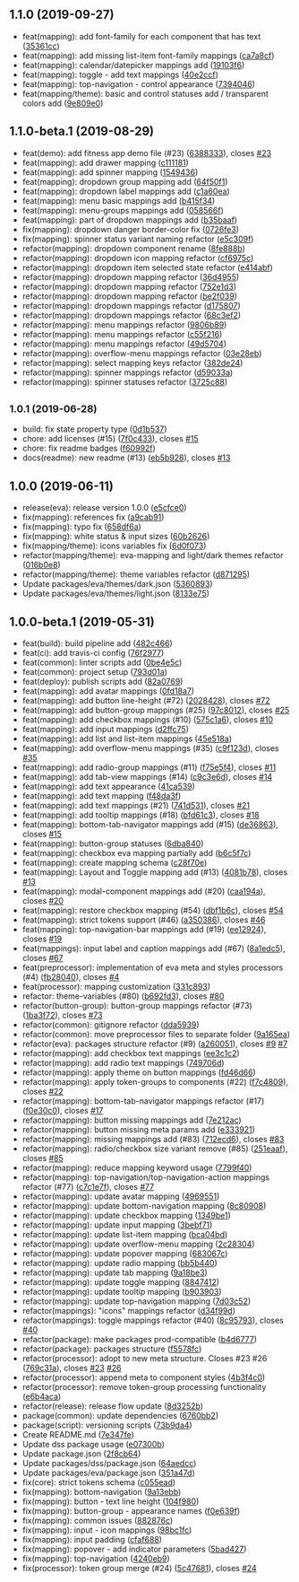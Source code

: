 ## 1.1.0 (2019-09-27)

* feat(mapping): add font-family for each component that has text ([35361cc](https://github.com/eva-design/eva/commit/35361cc))
* feat(mapping): add missing list-item font-family mappings ([ca7a8cf](https://github.com/eva-design/eva/commit/ca7a8cf))
* feat(mapping): calendar/datepicker mappings add ([19103f6](https://github.com/eva-design/eva/commit/19103f6))
* feat(mapping): toggle - add text mappings ([40e2ccf](https://github.com/eva-design/eva/commit/40e2ccf))
* feat(mapping): top-navigation - control appearance ([7394046](https://github.com/eva-design/eva/commit/7394046))
* feat(mapping/theme): basic and control statuses add / transparent colors add ([9e809e0](https://github.com/eva-design/eva/commit/9e809e0))



## 1.1.0-beta.1 (2019-08-29)

* feat(demo): add fitness app demo file (#23) ([6388333](https://github.com/eva-design/eva/commit/6388333)), closes [#23](https://github.com/eva-design/eva/issues/23)
* feat(mapping): add drawer mapping ([c111181](https://github.com/eva-design/eva/commit/c111181))
* feat(mapping): add spinner mapping ([1549436](https://github.com/eva-design/eva/commit/1549436))
* feat(mapping): dropdown group mapping add ([64f50f1](https://github.com/eva-design/eva/commit/64f50f1))
* feat(mapping): dropdown label mappings add ([c1a60ea](https://github.com/eva-design/eva/commit/c1a60ea))
* feat(mapping): menu basic mappings add ([b415f34](https://github.com/eva-design/eva/commit/b415f34))
* feat(mapping): menu-groups mappings add ([058566f](https://github.com/eva-design/eva/commit/058566f))
* feat(mapping): part of dropdown mappings add ([b35baaf](https://github.com/eva-design/eva/commit/b35baaf))
* fix(mapping): dropdown danger border-color fix ([0726fe3](https://github.com/eva-design/eva/commit/0726fe3))
* fix(mapping): spinner status variant naming refactor ([e5c309f](https://github.com/eva-design/eva/commit/e5c309f))
* refactor(mapping): dropdown component rename ([8fe888b](https://github.com/eva-design/eva/commit/8fe888b))
* refactor(mapping): dropdown icon mapping refactor ([cf6975c](https://github.com/eva-design/eva/commit/cf6975c))
* refactor(mapping): dropdown item selected state refactor ([e414abf](https://github.com/eva-design/eva/commit/e414abf))
* refactor(mapping): dropdown mapping refactor ([36d4955](https://github.com/eva-design/eva/commit/36d4955))
* refactor(mapping): dropdown mapping refactor ([752e1d3](https://github.com/eva-design/eva/commit/752e1d3))
* refactor(mapping): dropdown mapping refactor ([be2f039](https://github.com/eva-design/eva/commit/be2f039))
* refactor(mapping): dropdown mappings refactor ([d175807](https://github.com/eva-design/eva/commit/d175807))
* refactor(mapping): dropdown mappings refactor ([68c3ef2](https://github.com/eva-design/eva/commit/68c3ef2))
* refactor(mapping): menu mappings refactor ([9806b89](https://github.com/eva-design/eva/commit/9806b89))
* refactor(mapping): menu mappings refactor ([c55f216](https://github.com/eva-design/eva/commit/c55f216))
* refactor(mapping): menu mappings refactor ([49d5704](https://github.com/eva-design/eva/commit/49d5704))
* refactor(mapping): overflow-menu mappings refactor ([03e28eb](https://github.com/eva-design/eva/commit/03e28eb))
* refactor(mapping): select mapping keys refactor ([382de24](https://github.com/eva-design/eva/commit/382de24))
* refactor(mapping): spinner mappings refactor ([d59033a](https://github.com/eva-design/eva/commit/d59033a))
* refactor(mapping): spinner statuses refactor ([3725c88](https://github.com/eva-design/eva/commit/3725c88))



## <small>1.0.1 (2019-06-28)</small>

* build: fix state property type ([0d1b537](https://github.com/eva-design/eva/commit/0d1b537))
* chore: add licenses (#15) ([7f0c433](https://github.com/eva-design/eva/commit/7f0c433)), closes [#15](https://github.com/eva-design/eva/issues/15)
* chore: fix readme badges ([f60992f](https://github.com/eva-design/eva/commit/f60992f))
* docs(readme): new readme (#13) ([eb5b928](https://github.com/eva-design/eva/commit/eb5b928)), closes [#13](https://github.com/eva-design/eva/issues/13)



## 1.0.0 (2019-06-11)

* release(eva): release version 1.0.0 ([e5cfce0](https://github.com/eva-design/eva/commit/e5cfce0))
* fix(mapping): references fix ([a9cab91](https://github.com/eva-design/eva/commit/a9cab91))
* fix(mapping): typo fix ([658df6a](https://github.com/eva-design/eva/commit/658df6a))
* fix(mapping): white status & input sizes ([60b2626](https://github.com/eva-design/eva/commit/60b2626))
* fix(mapping/theme): icons variables fix ([6d0f073](https://github.com/eva-design/eva/commit/6d0f073))
* refactor(mapping/theme): eva-mapping and light/dark themes refactor ([016b0e8](https://github.com/eva-design/eva/commit/016b0e8))
* refactor(mapping/theme): theme variables refactor ([d871295](https://github.com/eva-design/eva/commit/d871295))
* Update packages/eva/themes/dark.json ([5360893](https://github.com/eva-design/eva/commit/5360893))
* Update packages/eva/themes/light.json ([8133e75](https://github.com/eva-design/eva/commit/8133e75))



## 1.0.0-beta.1 (2019-05-31)

* feat(build): build pipeline add ([482c466](https://github.com/eva-design/eva/commit/482c466))
* feat(ci): add travis-ci config ([76f2977](https://github.com/eva-design/eva/commit/76f2977))
* feat(common): linter scripts add ([0be4e5c](https://github.com/eva-design/eva/commit/0be4e5c))
* feat(common): project setup ([793d01a](https://github.com/eva-design/eva/commit/793d01a))
* feat(deploy): publish scripts add ([82a0769](https://github.com/eva-design/eva/commit/82a0769))
* feat(mapping): add avatar mappings ([0fd18a7](https://github.com/eva-design/eva/commit/0fd18a7))
* feat(mapping): add button line-height (#72) ([2028428](https://github.com/eva-design/eva/commit/2028428)), closes [#72](https://github.com/eva-design/eva/issues/72)
* feat(mapping): add button-group mappings (#25) ([97c8012](https://github.com/eva-design/eva/commit/97c8012)), closes [#25](https://github.com/eva-design/eva/issues/25)
* feat(mapping): add checkbox mappings (#10) ([575c1a6](https://github.com/eva-design/eva/commit/575c1a6)), closes [#10](https://github.com/eva-design/eva/issues/10)
* feat(mapping): add input mappings ([d2ffc75](https://github.com/eva-design/eva/commit/d2ffc75))
* feat(mapping): add list and list-item mappings ([45e518a](https://github.com/eva-design/eva/commit/45e518a))
* feat(mapping): add overflow-menu mappings (#35) ([c9f123d](https://github.com/eva-design/eva/commit/c9f123d)), closes [#35](https://github.com/eva-design/eva/issues/35)
* feat(mapping): add radio-group mappings (#11) ([f75e5f4](https://github.com/eva-design/eva/commit/f75e5f4)), closes [#11](https://github.com/eva-design/eva/issues/11)
* feat(mapping): add tab-view mappings (#14) ([c9c3e6d](https://github.com/eva-design/eva/commit/c9c3e6d)), closes [#14](https://github.com/eva-design/eva/issues/14)
* feat(mapping): add text appearance ([41ca539](https://github.com/eva-design/eva/commit/41ca539))
* feat(mapping): add text mapping ([f48da3f](https://github.com/eva-design/eva/commit/f48da3f))
* feat(mapping): add text mappings (#21) ([741d531](https://github.com/eva-design/eva/commit/741d531)), closes [#21](https://github.com/eva-design/eva/issues/21)
* feat(mapping): add tooltip mappings (#18) ([bfd61c3](https://github.com/eva-design/eva/commit/bfd61c3)), closes [#18](https://github.com/eva-design/eva/issues/18)
* feat(mapping): bottom-tab-navigator mappings add (#15) ([de36863](https://github.com/eva-design/eva/commit/de36863)), closes [#15](https://github.com/eva-design/eva/issues/15)
* feat(mapping): button-group statuses ([6dba840](https://github.com/eva-design/eva/commit/6dba840))
* feat(mapping): checkbox eva mapping partially add ([b6c5f7c](https://github.com/eva-design/eva/commit/b6c5f7c))
* feat(mapping): create mapping schema ([c28f70e](https://github.com/eva-design/eva/commit/c28f70e))
* feat(mapping): Layout and Toggle mapping add (#13) ([4081b78](https://github.com/eva-design/eva/commit/4081b78)), closes [#13](https://github.com/eva-design/eva/issues/13)
* feat(mapping): modal-component mappings add (#20) ([caa194a](https://github.com/eva-design/eva/commit/caa194a)), closes [#20](https://github.com/eva-design/eva/issues/20)
* feat(mapping): restore checkbox mapping (#54) ([dbf1b6c](https://github.com/eva-design/eva/commit/dbf1b6c)), closes [#54](https://github.com/eva-design/eva/issues/54)
* feat(mapping): strict tokens support (#46) ([a350386](https://github.com/eva-design/eva/commit/a350386)), closes [#46](https://github.com/eva-design/eva/issues/46)
* feat(mapping): top-navigation-bar mappings add (#19) ([ee12924](https://github.com/eva-design/eva/commit/ee12924)), closes [#19](https://github.com/eva-design/eva/issues/19)
* feat(mappings): input label and caption mappings add (#67) ([8a1edc5](https://github.com/eva-design/eva/commit/8a1edc5)), closes [#67](https://github.com/eva-design/eva/issues/67)
* feat(preprocessor): implementation of eva meta and styles processors (#4) ([fb28040](https://github.com/eva-design/eva/commit/fb28040)), closes [#4](https://github.com/eva-design/eva/issues/4)
* feat(processor): mapping customization ([331c893](https://github.com/eva-design/eva/commit/331c893))
* refactor: theme-variables (#80) ([b692fd3](https://github.com/eva-design/eva/commit/b692fd3)), closes [#80](https://github.com/eva-design/eva/issues/80)
* refactor(button-group): button-group mappings refactor (#73) ([1ba3f72](https://github.com/eva-design/eva/commit/1ba3f72)), closes [#73](https://github.com/eva-design/eva/issues/73)
* refactor(common): gitignore refactor ([dda5939](https://github.com/eva-design/eva/commit/dda5939))
* refactor(common): move preprocessor files to separate folder ([9a165ea](https://github.com/eva-design/eva/commit/9a165ea))
* refactor(eva): packages structure refactor (#9) ([a260051](https://github.com/eva-design/eva/commit/a260051)), closes [#9](https://github.com/eva-design/eva/issues/9) [#7](https://github.com/eva-design/eva/issues/7)
* refactor(mapping): add checkbox text mappings ([ee3c1c2](https://github.com/eva-design/eva/commit/ee3c1c2))
* refactor(mapping): add radio text mappings ([749706d](https://github.com/eva-design/eva/commit/749706d))
* refactor(mapping): apply theme on button mappings ([fd46d66](https://github.com/eva-design/eva/commit/fd46d66))
* refactor(mapping): apply token-groups to components (#22) ([f7c4809](https://github.com/eva-design/eva/commit/f7c4809)), closes [#22](https://github.com/eva-design/eva/issues/22)
* refactor(mapping): bottom-tab-navigator mappings refactor (#17) ([f0e30c0](https://github.com/eva-design/eva/commit/f0e30c0)), closes [#17](https://github.com/eva-design/eva/issues/17)
* refactor(mapping): button missing mappings add ([7e212ac](https://github.com/eva-design/eva/commit/7e212ac))
* refactor(mapping): button missing meta params add ([e333921](https://github.com/eva-design/eva/commit/e333921))
* refactor(mapping): missing mappings add (#83) ([712ecd6](https://github.com/eva-design/eva/commit/712ecd6)), closes [#83](https://github.com/eva-design/eva/issues/83)
* refactor(mapping): radio/checkbox size variant remove (#85) ([251eaaf](https://github.com/eva-design/eva/commit/251eaaf)), closes [#85](https://github.com/eva-design/eva/issues/85)
* refactor(mapping): reduce mapping keyword usage ([7799f40](https://github.com/eva-design/eva/commit/7799f40))
* refactor(mapping): top-navigation/top-navigation-action mappings refactor (#77) ([c7c1e7f](https://github.com/eva-design/eva/commit/c7c1e7f)), closes [#77](https://github.com/eva-design/eva/issues/77)
* refactor(mapping): update avatar mapping ([4969551](https://github.com/eva-design/eva/commit/4969551))
* refactor(mapping): update bottom-navigation mapping ([8c80908](https://github.com/eva-design/eva/commit/8c80908))
* refactor(mapping): update checkbox mapping ([1349be1](https://github.com/eva-design/eva/commit/1349be1))
* refactor(mapping): update input mapping ([3bebf71](https://github.com/eva-design/eva/commit/3bebf71))
* refactor(mapping): update list-item mapping ([bca04bd](https://github.com/eva-design/eva/commit/bca04bd))
* refactor(mapping): update overflow-menu mapping ([2c28304](https://github.com/eva-design/eva/commit/2c28304))
* refactor(mapping): update popover mapping ([683067c](https://github.com/eva-design/eva/commit/683067c))
* refactor(mapping): update radio mapping ([bb5b440](https://github.com/eva-design/eva/commit/bb5b440))
* refactor(mapping): update tab mapping ([9a18be3](https://github.com/eva-design/eva/commit/9a18be3))
* refactor(mapping): update toggle mapping ([8847412](https://github.com/eva-design/eva/commit/8847412))
* refactor(mapping): update tooltip mapping ([b903903](https://github.com/eva-design/eva/commit/b903903))
* refactor(mapping): update top-navigation mapping ([7d03c52](https://github.com/eva-design/eva/commit/7d03c52))
* refactor(mappings): "icons" mappings refactor ([d34f99d](https://github.com/eva-design/eva/commit/d34f99d))
* refactor(mappings): toggle mappings refactor (#40) ([8c95793](https://github.com/eva-design/eva/commit/8c95793)), closes [#40](https://github.com/eva-design/eva/issues/40)
* refactor(package): make packages prod-compatible ([b4d6777](https://github.com/eva-design/eva/commit/b4d6777))
* refactor(package): packages structure ([f5578fc](https://github.com/eva-design/eva/commit/f5578fc))
* refactor(processor): adopt to new meta structure. Closes #23 #26 ([769c31a](https://github.com/eva-design/eva/commit/769c31a)), closes [#23](https://github.com/eva-design/eva/issues/23) [#26](https://github.com/eva-design/eva/issues/26)
* refactor(processor): append meta to component styles ([4b3f4c0](https://github.com/eva-design/eva/commit/4b3f4c0))
* refactor(processor): remove token-group processing functionality ([e6b4aca](https://github.com/eva-design/eva/commit/e6b4aca))
* refactor(release): release flow update ([8d3252b](https://github.com/eva-design/eva/commit/8d3252b))
* package(common): update dependencies ([6760bb2](https://github.com/eva-design/eva/commit/6760bb2))
* package(script): versioning scripts ([73b9da4](https://github.com/eva-design/eva/commit/73b9da4))
* Create README.md ([7e347fe](https://github.com/eva-design/eva/commit/7e347fe))
* Update dss package usage ([e07300b](https://github.com/eva-design/eva/commit/e07300b))
* Update package.json ([2f8cb64](https://github.com/eva-design/eva/commit/2f8cb64))
* Update packages/dss/package.json ([64aedcc](https://github.com/eva-design/eva/commit/64aedcc))
* Update packages/eva/package.json ([351a47d](https://github.com/eva-design/eva/commit/351a47d))
* fix(core): strict tokens schema ([c055ead](https://github.com/eva-design/eva/commit/c055ead))
* fix(mapping): bottom-navigation ([9a13ebb](https://github.com/eva-design/eva/commit/9a13ebb))
* fix(mapping): button - text line height ([104f980](https://github.com/eva-design/eva/commit/104f980))
* fix(mapping): button-group - appearance names ([f0e639f](https://github.com/eva-design/eva/commit/f0e639f))
* fix(mapping): common issues ([882876c](https://github.com/eva-design/eva/commit/882876c))
* fix(mapping): input - icon mappings ([98bc1fc](https://github.com/eva-design/eva/commit/98bc1fc))
* fix(mapping): input padding ([cfaf688](https://github.com/eva-design/eva/commit/cfaf688))
* fix(mapping): popover - add indicator parameters ([5bad427](https://github.com/eva-design/eva/commit/5bad427))
* fix(mapping): top-navigation ([4240eb9](https://github.com/eva-design/eva/commit/4240eb9))
* fix(processor): token group merge (#24) ([5c47681](https://github.com/eva-design/eva/commit/5c47681)), closes [#24](https://github.com/eva-design/eva/issues/24)
